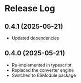 # Release Log

## 0.4.1 (2025-05-21)

- Updated dependencies

## 0.4.0 (2025-05-21)

- Re-implemented in typescript
- Replaced the converter engine
- Switched to ESModule package
